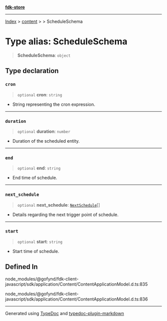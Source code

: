 [**fdk-store**](../../../README.md)
***

[Index](../../../API.md) > [content](../../README.md) > [<internal>](../README.md) > ScheduleSchema

# Type alias: ScheduleSchema

> **ScheduleSchema**: `object`

## Type declaration

### `cron`

> `optional` **cron**: `string`

- String representing the cron expression.

***

### `duration`

> `optional` **duration**: `number`

- Duration of the scheduled entity.

***

### `end`

> `optional` **end**: `string`

- End time of schedule.

***

### `next_schedule`

> `optional` **next\_schedule**: [`NextSchedule`](type-alias.NextSchedule.md)[]

- Details regarding the next
trigger point of schedule.

***

### `start`

> `optional` **start**: `string`

- Start time of schedule.

## Defined In

node\_modules/@gofynd/fdk-client-javascript/sdk/application/Content/ContentApplicationModel.d.ts:835

node\_modules/@gofynd/fdk-client-javascript/sdk/application/Content/ContentApplicationModel.d.ts:836

***
Generated using [TypeDoc](https://typedoc.org/) and [typedoc-plugin-markdown](https://www.npmjs.com/package/typedoc-plugin-markdown)
